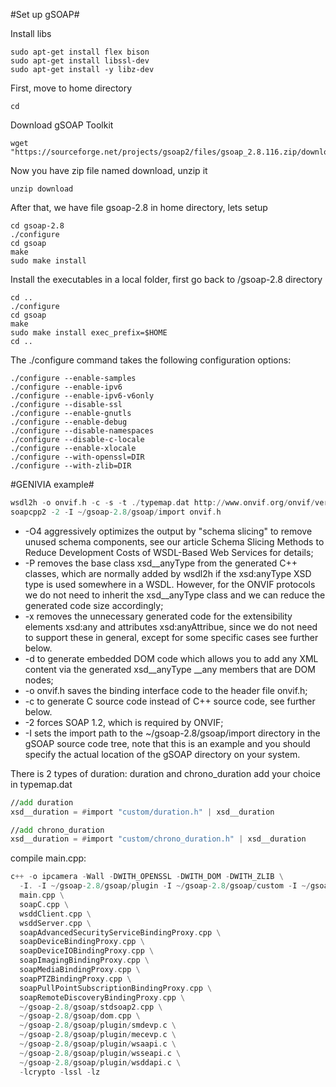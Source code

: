 #Set up gSOAP#

Install libs
```
sudo apt-get install flex bison
sudo apt-get install libssl-dev
sudo apt-get install -y libz-dev
```
First, move to home directory
```
cd
```
Download gSOAP Toolkit
```
wget "https://sourceforge.net/projects/gsoap2/files/gsoap_2.8.116.zip/download"
```
Now you have zip file named download, unzip it
```
unzip download
```
After that, we have file gsoap-2.8 in home directory, lets setup
```
cd gsoap-2.8
./configure
cd gsoap
make
sudo make install
```
Install the executables in a local folder, first go back to /gsoap-2.8 directory
```
cd ..
./configure
cd gsoap
make
sudo make install exec_prefix=$HOME
cd ..
```
The ./configure command takes the following configuration options:
```
./configure --enable-samples
./configure --enable-ipv6
./configure --enable-ipv6-v6only
./configure --disable-ssl
./configure --enable-gnutls
./configure --enable-debug
./configure --disable-namespaces
./configure --disable-c-locale
./configure --enable-xlocale
./configure --with-openssl=DIR
./configure --with-zlib=DIR
```


#GENIVIA example#
```asm
wsdl2h -o onvif.h -c -s -t ./typemap.dat http://www.onvif.org/onvif/ver10/network/wsdl/remotediscovery.wsdl
soapcpp2 -2 -I ~/gsoap-2.8/gsoap/import onvif.h
```
- -O4 aggressively optimizes the output by "schema slicing" to remove unused schema components, see our article Schema Slicing Methods to Reduce Development Costs of WSDL-Based Web Services for details;
- -P removes the base class xsd__anyType from the generated C++ classes, which are normally added by wsdl2h if the xsd:anyType XSD type is used somewhere in a WSDL. However, for the ONVIF protocols we do not need to inherit the xsd__anyType class and we can reduce the generated code size accordingly;
- -x removes the unnecessary generated code for the extensibility elements xsd:any and attributes xsd:anyAttribue, since we do not need to support these in general, except for some specific cases see further below. 
- -d to generate embedded DOM code which allows you to add any XML content via the generated xsd__anyType __any members that are DOM nodes;
- -o onvif.h saves the binding interface code to the header file onvif.h;
- -c to generate C source code instead of C++ source code, see further below.
- -2 forces SOAP 1.2, which is required by ONVIF;
- -I sets the import path to the ~/gsoap-2.8/gsoap/import directory in the gSOAP source code tree, note that this is an example and you should specify the actual location of the gSOAP directory on your system.

There is 2 types of duration: duration and chrono_duration add your choice in typemap.dat
```asm
//add duration
xsd__duration = #import "custom/duration.h" | xsd__duration
```
```asm
//add chrono_duration
xsd__duration = #import "custom/chrono_duration.h" | xsd__duration
```

compile main.cpp:
```asm
c++ -o ipcamera -Wall -DWITH_OPENSSL -DWITH_DOM -DWITH_ZLIB \
  -I. -I ~/gsoap-2.8/gsoap/plugin -I ~/gsoap-2.8/gsoap/custom -I ~/gsoap-2.8/gsoap \
  main.cpp \
  soapC.cpp \
  wsddClient.cpp \
  wsddServer.cpp \
  soapAdvancedSecurityServiceBindingProxy.cpp \
  soapDeviceBindingProxy.cpp \
  soapDeviceIOBindingProxy.cpp \
  soapImagingBindingProxy.cpp \
  soapMediaBindingProxy.cpp \
  soapPTZBindingProxy.cpp \
  soapPullPointSubscriptionBindingProxy.cpp \
  soapRemoteDiscoveryBindingProxy.cpp \
  ~/gsoap-2.8/gsoap/stdsoap2.cpp \
  ~/gsoap-2.8/gsoap/dom.cpp \
  ~/gsoap-2.8/gsoap/plugin/smdevp.c \
  ~/gsoap-2.8/gsoap/plugin/mecevp.c \
  ~/gsoap-2.8/gsoap/plugin/wsaapi.c \
  ~/gsoap-2.8/gsoap/plugin/wsseapi.c \
  ~/gsoap-2.8/gsoap/plugin/wsddapi.c \
  -lcrypto -lssl -lz
```



